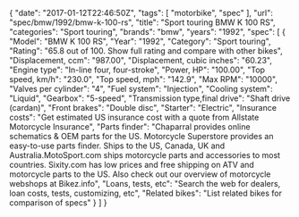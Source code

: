 {
    "date": "2017-01-12T22:46:50Z",
    "tags": [
        "motorbike",
        "spec"
    ],
    "url": "spec\/bmw\/1992\/bmw-k-100-rs",
    "title": "Sport touring BMW K 100 RS",
    "categories": "Sport touring",
    "brands": "bmw",
    "years": "1992",
    "spec": [
        {
            "Model": "BMW K 100 RS",
            "Year": "1992",
            "Category": "Sport touring",
            "Rating": "65.8 out of 100. Show full rating and compare with other bikes",
            "Displacement, ccm": "987.00",
            "Displacement, cubic inches": "60.23",
            "Engine type": "In-line four, four-stroke",
            "Power, HP": "100.00",
            "Top speed, km\/h": "230.0",
            "Top speed, mph": "142.9",
            "Max RPM": "10000",
            "Valves per cylinder": "4",
            "Fuel system": "Injection",
            "Cooling system": "Liquid",
            "Gearbox": "5-speed",
            "Transmission type,final drive": "Shaft drive (cardan)",
            "Front brakes": "Double disc",
            "Starter": "Electric",
            "Insurance costs": "Get estimated US insurance cost with a quote from Allstate Motorcycle Insurance",
            "Parts finder": "Chaparral provides online schematics & OEM parts for the US.   Motorcycle Superstore provides an easy-to-use parts finder. Ships to the US, Canada, UK and Australia.MotoSport.com ships motorcycle parts and accessories to most countries.    Sixity.com has low prices and free shipping on ATV and motorcycle parts to the US. Also check out our overview of motorcycle webshops at Bikez.info",
            "Loans, tests, etc": "Search the web for dealers, loan costs, tests, customizing, etc",
            "Related bikes": "List related bikes for comparison of specs"
        }
    ]
}